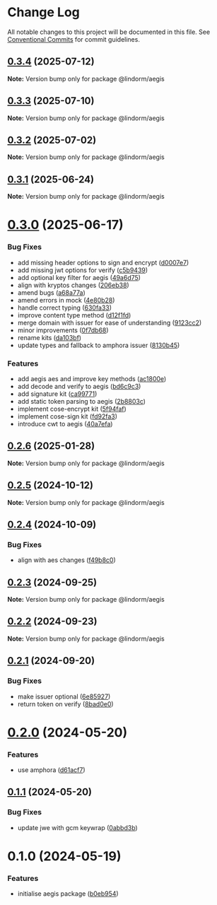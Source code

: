 # Change Log

All notable changes to this project will be documented in this file.
See [Conventional Commits](https://conventionalcommits.org) for commit guidelines.

## [0.3.4](https://github.com/lindorm-io/monorepo/compare/@lindorm/aegis@0.3.3...@lindorm/aegis@0.3.4) (2025-07-12)

**Note:** Version bump only for package @lindorm/aegis

## [0.3.3](https://github.com/lindorm-io/monorepo/compare/@lindorm/aegis@0.3.2...@lindorm/aegis@0.3.3) (2025-07-10)

**Note:** Version bump only for package @lindorm/aegis

## [0.3.2](https://github.com/lindorm-io/monorepo/compare/@lindorm/aegis@0.3.1...@lindorm/aegis@0.3.2) (2025-07-02)

**Note:** Version bump only for package @lindorm/aegis

## [0.3.1](https://github.com/lindorm-io/monorepo/compare/@lindorm/aegis@0.3.0...@lindorm/aegis@0.3.1) (2025-06-24)

**Note:** Version bump only for package @lindorm/aegis

# [0.3.0](https://github.com/lindorm-io/monorepo/compare/@lindorm/aegis@0.2.6...@lindorm/aegis@0.3.0) (2025-06-17)

### Bug Fixes

- add missing header options to sign and encrypt ([d0007e7](https://github.com/lindorm-io/monorepo/commit/d0007e70c0afcf5945b223b27e7b8c02c07b3109))
- add missing jwt options for verify ([c5b9439](https://github.com/lindorm-io/monorepo/commit/c5b9439b41a7de541e966c350102b7cffde389b5))
- add optional key filter for aegis ([49a6d75](https://github.com/lindorm-io/monorepo/commit/49a6d75a89f435c40389fbee00840c011e369b00))
- align with kryptos changes ([206eb38](https://github.com/lindorm-io/monorepo/commit/206eb38ae2a03b14973e706035c87a953cc753af))
- amend bugs ([a68a77a](https://github.com/lindorm-io/monorepo/commit/a68a77a811ddfe33a0b487cd84cda6a18d3054b6))
- amend errors in mock ([4e80b28](https://github.com/lindorm-io/monorepo/commit/4e80b28e2bd35ae7ae43da9d3b480bae935aef08))
- handle correct typing ([630fa33](https://github.com/lindorm-io/monorepo/commit/630fa332c16557fa5f16c3cc673af563d5ea4e24))
- improve content type method ([d12f1fd](https://github.com/lindorm-io/monorepo/commit/d12f1fd4484c5e6b1becbdd72feed010d2c5cd98))
- merge domain with issuer for ease of understanding ([9123cc2](https://github.com/lindorm-io/monorepo/commit/9123cc2ede63962a5c226a9bed0d0541001384d9))
- minor improvements ([0f7db68](https://github.com/lindorm-io/monorepo/commit/0f7db68cddefce258434258ea9f6c0d5f5ba4fc4))
- rename kits ([da103bf](https://github.com/lindorm-io/monorepo/commit/da103bf21fc25f3477dd9b70a851e4bca5758283))
- update types and fallback to amphora issuer ([8130b45](https://github.com/lindorm-io/monorepo/commit/8130b45bc7a1c2080e029e6e2efc8c58a65f1d7e))

### Features

- add aegis aes and improve key methods ([ac1800e](https://github.com/lindorm-io/monorepo/commit/ac1800e65f1e9fc82814bb84793678f8c3fd1f8d))
- add decode and verify to aegis ([bd6c9c3](https://github.com/lindorm-io/monorepo/commit/bd6c9c3b041eb0ed398d01f8d52b44e74cbad429))
- add signature kit ([ca99771](https://github.com/lindorm-io/monorepo/commit/ca99771955b69a41a1add2cbad6a9512783f54ab))
- add static token parsing to aegis ([2b8803c](https://github.com/lindorm-io/monorepo/commit/2b8803c189ce2bc97fe49c977e6fbb58cace13f7))
- implement cose-encrypt kit ([5f94faf](https://github.com/lindorm-io/monorepo/commit/5f94fafc28ab737b02cb3e7566da0d5c827d8c1a))
- implement cose-sign kit ([fd92fa3](https://github.com/lindorm-io/monorepo/commit/fd92fa346401de76967f5d3c0cc5fd6531e4b4bd))
- introduce cwt to aegis ([40a7efa](https://github.com/lindorm-io/monorepo/commit/40a7efa1ce2907c0e4671d20cd9d9fb457a346db))

## [0.2.6](https://github.com/lindorm-io/monorepo/compare/@lindorm/aegis@0.2.5...@lindorm/aegis@0.2.6) (2025-01-28)

**Note:** Version bump only for package @lindorm/aegis

## [0.2.5](https://github.com/lindorm-io/monorepo/compare/@lindorm/aegis@0.2.4...@lindorm/aegis@0.2.5) (2024-10-12)

**Note:** Version bump only for package @lindorm/aegis

## [0.2.4](https://github.com/lindorm-io/monorepo/compare/@lindorm/aegis@0.2.3...@lindorm/aegis@0.2.4) (2024-10-09)

### Bug Fixes

- align with aes changes ([f49b8c0](https://github.com/lindorm-io/monorepo/commit/f49b8c01cb8893e624da046832965bf64889117b))

## [0.2.3](https://github.com/lindorm-io/monorepo/compare/@lindorm/aegis@0.2.2...@lindorm/aegis@0.2.3) (2024-09-25)

**Note:** Version bump only for package @lindorm/aegis

## [0.2.2](https://github.com/lindorm-io/monorepo/compare/@lindorm/aegis@0.2.1...@lindorm/aegis@0.2.2) (2024-09-23)

**Note:** Version bump only for package @lindorm/aegis

## [0.2.1](https://github.com/lindorm-io/monorepo/compare/@lindorm/aegis@0.2.0...@lindorm/aegis@0.2.1) (2024-09-20)

### Bug Fixes

- make issuer optional ([6e85927](https://github.com/lindorm-io/monorepo/commit/6e859272370e59dc334aca702fa37e1765f542ab))
- return token on verify ([8bad0e0](https://github.com/lindorm-io/monorepo/commit/8bad0e02cb7979c9462387fcb62026e9e895643c))

# [0.2.0](https://github.com/lindorm-io/monorepo/compare/@lindorm/aegis@0.1.1...@lindorm/aegis@0.2.0) (2024-05-20)

### Features

- use amphora ([d61acf7](https://github.com/lindorm-io/monorepo/commit/d61acf7f7de762f0a4980b9dd720ec62a5787ba1))

## [0.1.1](https://github.com/lindorm-io/monorepo/compare/@lindorm/aegis@0.1.0...@lindorm/aegis@0.1.1) (2024-05-20)

### Bug Fixes

- update jwe with gcm keywrap ([0abbd3b](https://github.com/lindorm-io/monorepo/commit/0abbd3b26120dabe8e71223ea45b7c9beb14d4e9))

# 0.1.0 (2024-05-19)

### Features

- initialise aegis package ([b0eb954](https://github.com/lindorm-io/monorepo/commit/b0eb954d9015bd965a3120980edaceaff55e9ccb))
